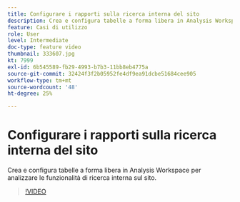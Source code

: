 ```yaml
---
title: Configurare i rapporti sulla ricerca interna del sito
description: Crea e configura tabelle a forma libera in Analysis Workspace per analizzare le funzionalità di ricerca interna sul sito.
feature: Casi di utilizzo
role: User
level: Intermediate
doc-type: feature video
thumbnail: 333607.jpg
kt: 7999
exl-id: 6b545589-fb29-4993-b7b3-11bb8eb4775a
source-git-commit: 32424f3f2b05952fe4df9ea91dcbe51684cee905
workflow-type: tm+mt
source-wordcount: '48'
ht-degree: 25%

---
```


# Configurare i rapporti sulla ricerca interna del sito

Crea e configura tabelle a forma libera in Analysis Workspace per analizzare le funzionalità di ricerca interna sul sito.

>[!VIDEO](https://video.tv.adobe.com/v/333607/?quality=12&learn=on)
